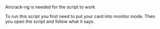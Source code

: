 Aircrack-ng is needed for the script to work

To run this script you first need to put your card into monitor mode. Then you open the script and follow what it says.